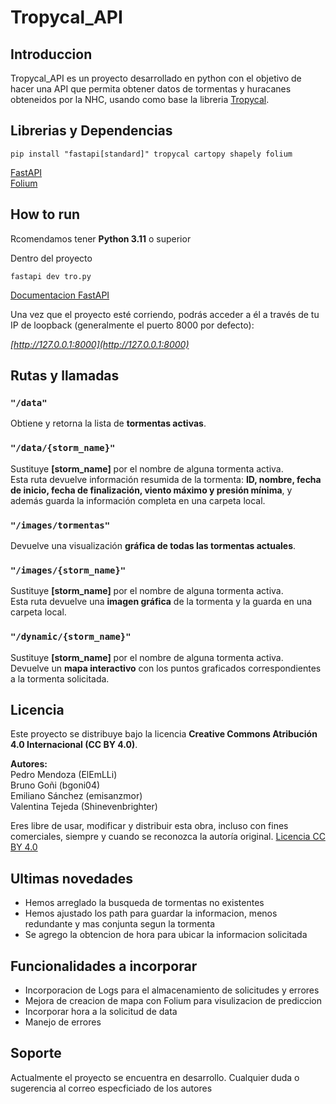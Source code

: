 # Tropycal_API

##  Introduccion
Tropycal_API es un proyecto desarrollado en python con el objetivo de hacer una API que permita obtener datos de tormentas y huracanes obteneidos por la NHC, usando como base la libreria [Tropycal](https://tropycal.github.io/tropycal/).

## Librerias y Dependencias

```
pip install "fastapi[standard]" tropycal cartopy shapely folium
```

[FastAPI](https://fastapi.tiangolo.com/#run-it)  
[Folium](https://python-visualization.github.io/folium/latest/)

## How to run 
Rcomendamos tener **Python 3.11** o superior

Dentro del proyecto
```
fastapi dev tro.py
```
[Documentacion FastAPI](https://fastapi.tiangolo.com/#run-it)

Una vez que el proyecto esté corriendo, podrás acceder a él a través de tu IP de loopback (generalmente el puerto 8000 por defecto): 

*[http://127.0.0.1:8000](http://127.0.0.1:8000)*

## Rutas y llamadas

### `"/data"`
Obtiene y retorna la lista de **tormentas activas**.

### `"/data/{storm_name}"`
Sustituye **[storm_name]** por el nombre de alguna tormenta activa.  
Esta ruta devuelve información resumida de la tormenta: **ID, nombre, fecha de inicio, fecha de finalización, viento máximo y presión mínima**, y además guarda la información completa en una carpeta local.

### `"/images/tormentas"`
Devuelve una visualización **gráfica de todas las tormentas actuales**.

### `"/images/{storm_name}"`
Sustituye **[storm_name]** por el nombre de alguna tormenta activa.  
Esta ruta devuelve una **imagen gráfica** de la tormenta y la guarda en una carpeta local.

### `"/dynamic/{storm_name}"`
Sustituye **[storm_name]** por el nombre de alguna tormenta activa.  
Devuelve un **mapa interactivo** con los puntos graficados correspondientes a la tormenta solicitada.

## Licencia
Este proyecto se distribuye bajo la licencia **Creative Commons Atribución 4.0 Internacional (CC BY 4.0)**.

**Autores:**  
Pedro Mendoza (ElEmLLi)  
Bruno Goñi (bgoni04)  
Emiliano Sánchez (emisanzmor)  
Valentina Tejeda (Shinevenbrighter)

Eres libre de usar, modificar y distribuir esta obra, incluso con fines comerciales, siempre y cuando se reconozca la autoría original.
[Licencia CC BY 4.0](https://creativecommons.org/licenses/by/4.0/deed.es)

## Ultimas novedades 
* Hemos arreglado la busqueda de tormentas no existentes
* Hemos ajustado los path para guardar la informacion, menos redundante y mas conjunta segun la tormenta
* Se agrego la obtencion de hora para ubicar la informacion solicitada

## Funcionalidades a incorporar
* Incorporacion de Logs para el almacenamiento de solicitudes y errores 
* Mejora de creacion de mapa con Folium para visulizacion de prediccion 
* Incorporar hora a la solicitud de data 
* Manejo de errores

## Soporte 
Actualmente el proyecto se encuentra en desarrollo. Cualquier duda o sugerencia al correo especficiado de los autores

